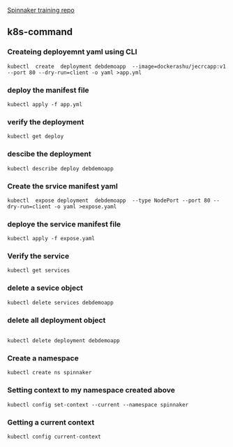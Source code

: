 [Spinnaker training repo](https://github.com/redashu/salesforce-spinnaker-1)


## k8s-command

### Createing deployemnt yaml using CLI
```
kubectl  create  deployment debdemoapp  --image=dockerashu/jecrcapp:v1  --port 80 --dry-run=client -o yaml >app.yml

```

### deploy the manifest file 

```
kubectl apply -f app.yml

```

### verify the deployment

```
kubectl get deploy

```

### descibe the deployment

```
kubectl describe deploy debdemoapp

```

### Create the srvice manifest yaml


```
kubectl  expose deployment  debdemoapp  --type NodePort --port 80 --dry-run=client -o yaml >expose.yaml

```

### deploye the service manifest file

```
kubectl apply -f expose.yaml

```
### Verify the service

```
kubectl get services

```

### delete a sevice object

```
kubectl delete services debdemoapp

```

### delete all deployment object

```

kubectl delete deployment debdemoapp

```

### Create a namespace

```
kubectl create ns spinnaker

```

### Setting context to my namespace created above

```
kubectl config set-context --current --namespace spinnaker

```

### Getting a current context

```
kubectl config current-context

```
